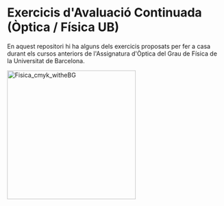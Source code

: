 # Exercicis d'Avaluació Continuada (Òptica / Física UB)

En aquest repositori hi ha alguns dels exercicis proposats per fer a casa durant els cursos anteriors de l'Assignatura d'Òptica del Grau de Física de la Universitat de Barcelona.

<img width="300" alt="Fisica_cmyk_witheBG" src="https://github.com/user-attachments/assets/49b44516-df96-46e3-b162-782d32b981a2" />
